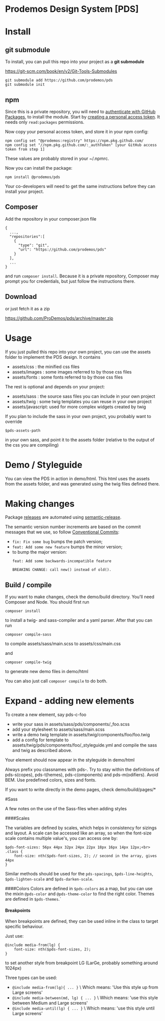 Prodemos Design System [PDS]
=============================

# Install


## git submodule
To install, you can pull this repo into your project
as a __git submodule__ 

https://git-scm.com/book/en/v2/Git-Tools-Submodules

```
git submodule add https://github.com/prodemos/pds
git submodule init
```

## npm
Since this is a private repository, you will need to [authenticate with GitHub Packages](https://docs.github.com/en/packages/using-github-packages-with-your-projects-ecosystem/configuring-npm-for-use-with-github-packages#authenticating-to-github-packages), to install the module. Start by [creating a personal access token](https://github.com/settings/tokens). It needs only `read:packages` permissions.

Now copy your personal access token, and store it in your npm config:   

```
npm config set "@prodemos:registry" https://npm.pkg.github.com/
npm config set "//npm.pkg.github.com/:_authToken" [your GitHub access token from step 1]
```

These values are probably stored in your ~/.npmrc.

Now you can install the package:

```
npm install @prodemos/pds
```

Your co-developers will need to get the same instructions before they can install your project.

## Composer

Add the repository in your composer.json file 

```
{
  ...,
  "repositories":[
    {
      "type": "git",
      "url": "https://github.com/prodemos/pds"
    }
  ],
  ...
}
```
and run `composer install`. Because it is a private repository, Composer may prompt you for credentials, but just follow the instructions there.

## Download
or just fetch it as a zip 

https://github.com/ProDemos/pds/archive/master.zip

# Usage

If you just pulled this repo into your own project,
you can use the assets folder to implement the PDS
design. It contains

 - assets/css : the minified css files
 - assets/images : some images referred to by those css files
 - assets/fonts : some fonts referred to by those css files
 
The rest is optional and depends on your project:

 - assets/sass : the source sass files you can include in your own project
 - assets/twig : some twig templates you can reuse in your own project
 - assets/javascript: used for more complex widgets created by twig 

 If you plan to include the sass in your own project, 
 you probably want to override 
 ```
 $pds-assets-path
 ```
 in your own sass, and point it to the assets folder
 (relative to the output of the css you are compiling)

 
# Demo / Styleguide

You can view the PDS in action in demo/html. This html uses
the assets from the assets folder, and was generated using 
the twig files defined there.

# Making changes

Package [releases](https://github.com/ProDemos/pds/releases) are automated
using [semantic-release](https://github.com/semantic-release/semantic-release).

The semantic version number increments are based on the commit messages that we use,
so follow [Conventional Commits](https://www.conventionalcommits.org/):

* `fix: Fix some bug` bumps the patch version;
* `feat: Add some new feature` bumps the minor version;
* to bump the major version:
  ```
  feat: Add some backwards-incompatible feature

  BREAKING CHANGE: call new() instead of old().
  ```
 
## Build / compile

If you want to make changes, check the demo/build directory. 
You'll need Composer and Node. You should first run

```
composer install
```

to install a twig- and sass-compiler and a yaml parser. 
After that you can run

```
composer compile-sass
```
to compile assets/sass/main.scss to assets/css/main.css

and
```
composer compile-twig
```
to generate new demo files in demo/html

You can also just call
``composer compile``
to do both.

# Expand - adding new elements

To create a new element, say pds-c-foo
  - write your sass in assets/sass/pds/components/_foo.scss
  - add your stylesheet to assets/sass/main.scss
  - write a demo twig template in assets/twig/components/foo/foo.twig
  - add a config for template to assets/twig/pds/components/foo/_styleguide.yml
and compile the sass and twig as described above.

Your element should now appear in the styleguide in demo/html

Always prefix you classnames with pds-. Try to stay
within the definitions of pds-s(copes), pds-t(hemes),
pds-c(omponents) and pds-m(odifiers). Avoid BEM.
Use predefined colors, sizes and fonts.

If you want to write directly in the demo pages, 
check demo/build/pages/*

#Sass

A few notes on the use of the Sass-files when adding styles

####Scales

The variables are defined by scales, which helps in consistency for sizings and layout. A scale can be accessed like an array, so when the font-size scale contains multiple value's, you can access one by:
```
$pds-font-sizes: 56px 44px 32px 24px 22px 18px 16px 14px 12px;<br>
.class {
    font-size: nth($pds-font-sizes, 2); // second in the array, gives 44px
}
```

Similar methods should be used for the `pds-spacings`, `$pds-line-heights`, 
`$pds-lighten-scale` and `$pds-darken-scale`.

####Colors
Colors are defined in `$pds-colors` as a map, but you can use the mixin `@pds-color` and `@pds-theme-color` to find the right color.
Themes are defined in `$pds-themes`.`

#### Breakpoints

When breakpoints are defined, they can be used inline in the class to target specific behaviour.

Just use:
```
@include media-from(lg) {
    font-size: nth($pds-font-sizes, 2);
}
```
to set another style from breakpoint LG (LarGe, probably something around 1024px)


Three types can be used:
 - `@include media-from(lg){ ... }` \ Which means: 'Use this style up from Large screens'
 - `@include media-between(md, lg) { ... }`  \ Which means: 'use this style between Medium and Large screens'
 - `@include media-until(lg) { ... }` \ Which means: 'use this style until Large screens'
